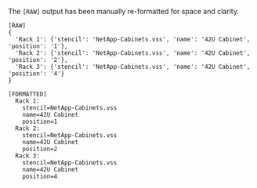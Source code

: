 

The `[RAW]` output has been manually re-formatted for space and clarity.
```Python:Racks
[RAW]
{
  'Rack 1': {'stencil': 'NetApp-Cabinets.vss', 'name': '42U Cabinet', 'position': '1'},
  'Rack 2': {'stencil': 'NetApp-Cabinets.vss', 'name': '42U Cabinet', 'position': '2'},
  'Rack 3': {'stencil': 'NetApp-Cabinets.vss', 'name': '42U Cabinet', 'position': '4'}
}
```

```Python:Racks
[FORMATTED]
  Rack 1:
    stencil=NetApp-Cabinets.vss
    name=42U Cabinet
    position=1
  Rack 2:
    stencil=NetApp-Cabinets.vss
    name=42U Cabinet
    position=2
  Rack 3:
    stencil=NetApp-Cabinets.vss
    name=42U Cabinet
    position=4
```

